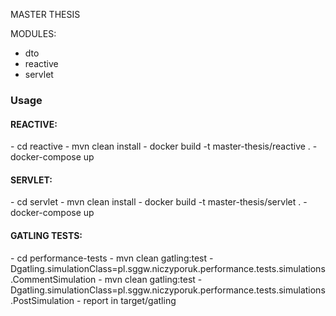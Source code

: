 MASTER THESIS

MODULES:
- dto
- reactive
- servlet

<h3>Usage</h3>

<h4>REACTIVE:</h4>
- cd reactive
- mvn clean install
- docker build -t master-thesis/reactive .
- docker-compose up

<h4>SERVLET:</h4>
- cd servlet
- mvn clean install
- docker build -t master-thesis/servlet .
- docker-compose up

<h4>GATLING TESTS:</h4>
- cd performance-tests
- mvn clean gatling:test -Dgatling.simulationClass=pl.sggw.niczyporuk.performance.tests.simulations.CommentSimulation
- mvn clean gatling:test -Dgatling.simulationClass=pl.sggw.niczyporuk.performance.tests.simulations.PostSimulation
- report in target/gatling